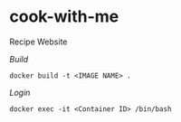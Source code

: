 # cook-with-me
Recipe Website

*Build*
``` shell
docker build -t <IMAGE NAME> .
```

*Login*
``` shell
docker exec -it <Container ID> /bin/bash
```